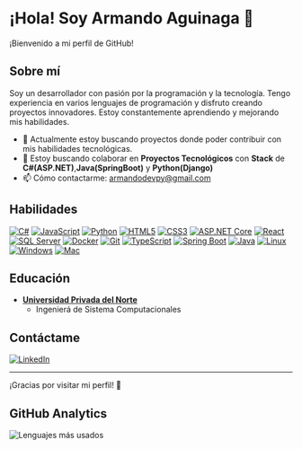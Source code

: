 # ¡Hola! Soy Armando Aguinaga 👋

¡Bienvenido a mi perfil de GitHub!

## Sobre mí
Soy un desarrollador con pasión por la programación y la tecnología. Tengo experiencia en varios lenguajes de programación y disfruto creando proyectos innovadores. Estoy constantemente aprendiendo y mejorando mis habilidades.

- 🌱 Actualmente estoy buscando proyectos donde poder contribuir con mis habilidades tecnológicas.
- 👯 Estoy buscando colaborar en **Proyectos Tecnológicos** con **Stack** de **C#(ASP.NET)**,**Java(SpringBoot)** y **Python(Django)**
- 📫 Cómo contactarme: [armandodevpy@gmail.com](mailto:armandodevpy@gmail.com)

## Habilidades
[![C#](https://img.shields.io/badge/C%23-239120?style=for-the-badge&logo=c-sharp&logoColor=white)]()
[![JavaScript](https://img.shields.io/badge/JavaScript-F7DF1E?style=for-the-badge&logo=javascript&logoColor=black)]()
[![Python](https://img.shields.io/badge/Python-3776AB?style=for-the-badge&logo=python&logoColor=white)]()
[![HTML5](https://img.shields.io/badge/HTML5-E34F26?style=for-the-badge&logo=html5&logoColor=white)]()
[![CSS3](https://img.shields.io/badge/CSS3-1572B6?style=for-the-badge&logo=css3&logoColor=white)]()
[![ASP.NET Core](https://img.shields.io/badge/ASP.NET_Core-512BD4?style=for-the-badge&logo=.net&logoColor=white)]()
[![React](https://img.shields.io/badge/React-20232A?style=for-the-badge&logo=react&logoColor=61DAFB)]()
[![SQL Server](https://img.shields.io/badge/SQL_Server-CC2927?style=for-the-badge&logo=microsoft-sql-server&logoColor=white)]()
[![Docker](https://img.shields.io/badge/Docker-2496ED?style=for-the-badge&logo=docker&logoColor=white)]()
[![Git](https://img.shields.io/badge/Git-F05032?style=for-the-badge&logo=git&logoColor=white)]()
[![TypeScript](https://img.shields.io/badge/TypeScript-007ACC?style=for-the-badge&logo=typescript&logoColor=white)]()
[![Spring Boot](https://img.shields.io/badge/Spring_Boot-6DB33F?style=for-the-badge&logo=spring-boot&logoColor=white)]()
[![Java](https://img.shields.io/badge/Java-007396?style=for-the-badge&logo=java&logoColor=white)]()
[![Linux](https://img.shields.io/badge/Linux-FCC624?style=for-the-badge&logo=linux&logoColor=black)]()
[![Windows](https://img.shields.io/badge/Windows-0078D6?style=for-the-badge&logo=windows&logoColor=white)]()
[![Mac](https://img.shields.io/badge/macOS-000000?style=for-the-badge&logo=apple&logoColor=white)]()


## Educación
- **[Universidad Privada del Norte](https://www.upn.edu)**
  - Ingenierá de Sistema Computacionales

## Contáctame
[![LinkedIn](https://img.shields.io/badge/LinkedIn-0077B5?style=for-the-badge&logo=linkedin&logoColor=white)](https://www.linkedin.com/in/armandoaguinagadev)

---

¡Gracias por visitar mi perfil! 🚀

## GitHub Analytics
![Lenguajes más usados](https://github-readme-stats.vercel.app/api/top-langs/?username=ArmandoDevPy&layout=compact&theme=radical)


